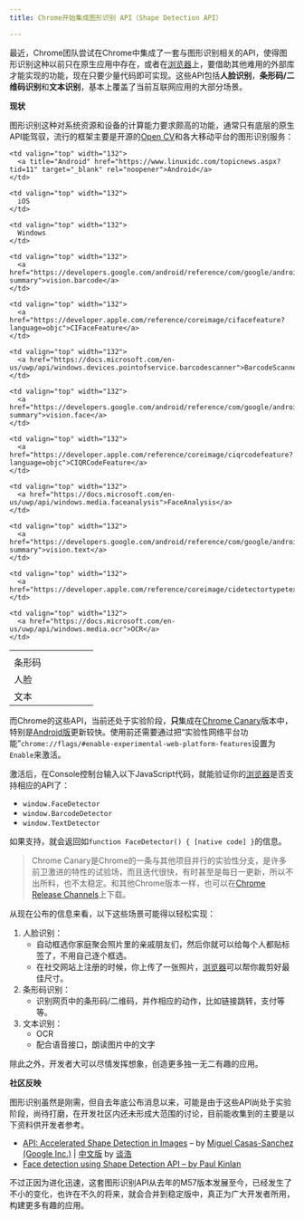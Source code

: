 ```yaml
---
title: Chrome开始集成图形识别 API（Shape Detection API）

---
```

最近，Chrome团队尝试在Chrome中集成了一套与图形识别相关的API，使得图形识别这种以前只在原生应用中存在，或者在[浏览器](https://www.w3cdoc.com)上，要借助其他难用的外部库才能实现的功能，现在只要少量代码即可实现。这些API包括**人脸识别**，**条形码/二维码识别**和**文本识别**，基本上覆盖了当前互联网应用的大部分场景。

**现状**

图形识别这种对系统资源和设备的计算能力要求颇高的功能，通常只有底层的原生API能驾驭，流行的框架主要是开源的[Open CV][1]和各大移动平台的图形识别服务：

<table border="0" cellspacing="0" cellpadding="2">
  <tr>
    <td valign="top" width="132">
    </td>

    <td valign="top" width="132">
      <a title="Android" href="https://www.linuxidc.com/topicnews.aspx?tid=11" target="_blank" rel="noopener">Android</a>
    </td>
    
    <td valign="top" width="132">
      iOS
    </td>
    
    <td valign="top" width="132">
      Windows
    </td>
  </tr>
  
  <tr>
    <td valign="top" width="132">
      条形码
    </td>

    <td valign="top" width="132">
      <a href="https://developers.google.com/android/reference/com/google/android/gms/vision/barcode/package-summary">vision.barcode</a>
    </td>
    
    <td valign="top" width="132">
      <a href="https://developer.apple.com/reference/coreimage/cifacefeature?language=objc">CIFaceFeature</a>
    </td>
    
    <td valign="top" width="132">
      <a href="https://docs.microsoft.com/en-us/uwp/api/windows.devices.pointofservice.barcodescanner">BarcodeScanner</a>
    </td>
  </tr>
  
  <tr>
    <td valign="top" width="132">
      人脸
    </td>

    <td valign="top" width="132">
      <a href="https://developers.google.com/android/reference/com/google/android/gms/vision/face/package-summary">vision.face</a>
    </td>
    
    <td valign="top" width="132">
      <a href="https://developer.apple.com/reference/coreimage/ciqrcodefeature?language=objc">CIQRCodeFeature</a>
    </td>
    
    <td valign="top" width="132">
      <a href="https://docs.microsoft.com/en-us/uwp/api/windows.media.faceanalysis">FaceAnalysis</a>
    </td>
  </tr>
  
  <tr>
    <td valign="top" width="132">
      文本
    </td>

    <td valign="top" width="132">
      <a href="https://developers.google.com/android/reference/com/google/android/gms/vision/text/package-summary">vision.text</a>
    </td>
    
    <td valign="top" width="132">
      <a href="https://developer.apple.com/reference/coreimage/cidetectortypetext">CIDetectorTypeText</a>
    </td>
    
    <td valign="top" width="132">
      <a href="https://docs.microsoft.com/en-us/uwp/api/windows.media.ocr">OCR</a>
    </td>
  </tr>
</table>

而Chrome的这些API，当前还处于实验阶段，**只**集成在[Chrome Canary][2]版本中，特别是[Android版][3]更新较快。使用前还需要通过把“实验性网络平台功能”`chrome://flags/#enable-experimental-web-platform-features`设置为`Enable`来激活。

激活后，在Console控制台输入以下JavaScript代码，就能验证你的[浏览器](https://www.w3cdoc.com)是否支持相应的API了：

* `window.FaceDetector`
* `window.BarcodeDetector`
* `window.TextDetector`

如果支持，就会返回如`function FaceDetector() { [native code] }`的信息。

> Chrome Canary是Chrome的一条与其他项目并行的实验性分支，是许多前卫激进的特性的试验场，而且迭代很快，有时甚至是每日一更新，所以不出所料，也不太稳定。和其他Chrome版本一样，也可以在[Chrome Release Channels][4]上下载。

从现在公布的信息来看，以下这些场景可能得以轻松实现：

  1. 人脸识别：
      * 自动框选你家庭聚会照片里的亲戚朋友们，然后你就可以给每个人都贴标签了，不用自己逐个框选。
      * 在社交网站上注册的时候，你上传了一张照片，[浏览器](https://www.w3cdoc.com)可以帮你裁剪好最佳尺寸。
  2. 条形码识别：
      * 识别网页中的条形码/二维码，并作相应的动作，比如链接跳转，支付等等。
  3. 文本识别：
      * OCR
      * 配合语音接口，朗读图片中的文字

除此之外，开发者大可以尽情发挥想象，创造更多独一无二有趣的应用。

**社区反映**

图形识别虽然是刚需，但自去年底公布消息以来，可能是由于这些API尚处于实验阶段，尚待打磨，在开发社区内还未形成大范围的讨论，目前能收集到的主要是以下资料供开发者参考。

* [API: Accelerated Shape Detection in Images][5] &#8211; by [Miguel Casas-Sanchez (Google Inc.)][6] | [中文版][7] by [谈浩][8]
* [Face detection using Shape Detection API &#8211; by Paul Kinlan][9]

不过正因为进化迅速，这套图形识别API从去年的M57版本发展至今，已经发生了不小的变化，也许在不久的将来，就会合并到稳定版中，真正为广大开发者所用，构建更多有趣的应用。

 [1]: https://docs.opencv.org/2.4/modules/contrib/doc/facerec/facerec_tutorial.html
 [2]: https://www.google.com/chrome/browser/canary.html
 [3]: https://play.google.com/store/apps/details?id=com.chrome.canary
 [4]: https://www.chromium.org/getting-involved/dev-channel
 [5]: https://wicg.github.io/shape-detection-api/
 [6]: https://github.com/miguelao
 [7]: https://wicg.github.io/shape-detection-api/index-zh-cn.html
 [8]: https://neotan.github.io/
 [9]: https://paul.kinlan.me/face-detection/
